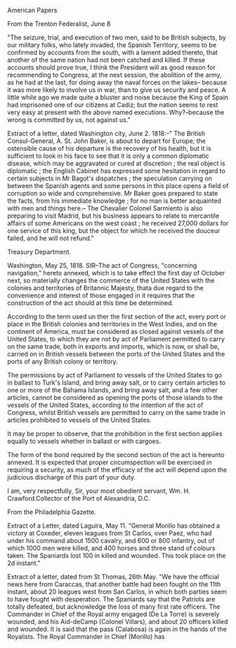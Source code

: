 American PapersFrom the Trenton Federalist, June 8"The seizure, trial, and execution of two men, said to be British subjects,
                    by our military folks, who lately invaded, the Spanish Territory,
                    seems to be confirmed by accounts from the south, with a lament added
                    thereto, that another of the same nation had not been catched and
                    killed. If these accounts should prove true, I think the President
                    will as good reason for recommending to Congress, at the next session,
                    the abolition of the army, as he had at the last, for doing away the
                    naval forces on the lakes– because it was more likely to involve us
                    in war, than to give us security and peace. A little while ago we made
                    quite a bluster and noise because the King of Spain had
                    imprisoned one of our citizens at Cadiz; but the nation seems to rest
                    very easy at present with the above named executions. Why?–because
                    the wrong is committed by us, not against us."Extract of a letter, dated Washington city, June 2. 1818:–" The
                    British Consul-General, A. St. John Baker, is about to depart for Europe; the ostensible cause of his departure is the recovery
                    of his health, but it is sufficient to look in his face to see that it is
                    only a common diplomatic disease, which may be aggravated or
                    cured at discretion ; the real object is diplomatic ; the English
                    Cabinet has expressed some hesitation in regard to certain subjects in Mr
                    Bagot's dispatches ; the speculation carrying on between the
                    Spanish agents and some persons in this place opens a field of
                    corruption so wide and comprehensive. Mr Baker goes prepared to
                    state the facts, from his immediate knowledge ; for no man is better
                    acquainted with men and things here.– The Chevalier Colonel
                    Sarmiento is also preparing to visit Madrid, but his business
                    appears to relate to mercantile affairs of some Americans
                    on the west coast ; he received 27,000 dollars for one service
                    of this king, but the object for which he received the douceur failed, and
                    he will not refund."Treasury Department.Washington, May 25, 1818. SIR–The act of Congress, "concerning
                    navigation," hereto annexed, which is to take effect the first day of
                    October next, so materially changes the commerce of the United States
                    with the colonies and territories of Britannic Majesty, thata
                    due regard to the convenience and interest of those engaged in it requires
                    that the construction of the act should at this time be determined.According to the term used un ther the first section of the act, every port
                    or place in the British colonies and territories in the West Indies, and on
                    the continent of America, must be considered as closed against vessels of
                    the United States, to which they are not by act of Parliament permitted to
                    carry on the same trade, both in exports and imports, which is now, or
                    shall be, carried on in British vessels between the ports of the United
                    States and the ports of any British colony or territory.The permissions by act of Parliament to vessels of the United States to go
                    in ballast to Turk's Island, and bring away salt, or to carry certain
                    articles to one or more of the Bahama Islands, and bring away salt, and a
                    few other articles, cannot be considered as opening the ports of
                    those islands to the vessels of the United States, according to the
                    intention of the act of Congress, whilst British vessels are permitted
                    to carry on the same trade in articles prohibited to vessels of the United
                    States.It may be proper to observe, that the prohibition in the first section
                    applies equally to vessels whether in ballast or with cargoes.The form of the bond required by the second section of the act is hereunto
                    annexed. It is expected that proper circumspection will be
                    exercised in requiring a security, as much of the efficacy of the act will
                    depend upon the judicious discharge of this part of your
                    duty.I am, very respectfully, Sir, your most obedient servant, Wm. H. Crawford.Collector of the Port of Alexandria, D.C.From the Philadelphia Gazette.Extract of a Letter, dated Laguira, May 11. "General Morillo has obtained a
                    victory at Coxeder, eleven leagues from St Carlos, over Paez, who had
                    under his command about 1500 cavalry, and 600 or 800 infantry, out of which
                    1000 men were killed, and 400 horses and three stand of colours taken.
                    The Spaniards lost 100 in killed and wounded. This took place on the
                    2d instant."Extract of a letter, dated from St Thomas, 26th May. "We have the official
                    news here from Caraccas, that another battle had been fought on
                    the 11th instant, about 20 leagues west from San Carlos, in which both
                    parties seem to have fought with desperation. The Spaniards say that the
                    Patriots are totally defeated, but acknowledge the loss of many first
                    rate officers. The Commander in Chief of the Royal army engaged
                    (De La Torre) is severely wounded, and his Aid-deCamp
                    (Colonel Villars), and about 20 officers killed and wounded. It is said
                    that the pass (Calabosa) is again in the hands of the Royalists. The
                    Royal Commander in Chief (Morillo) has